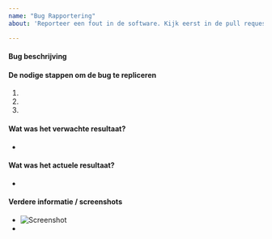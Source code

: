 ```yaml
---
name: "Bug Rapportering"
about: 'Reporteer een fout in de software. Kijk eerst in de pull requests tab. voor als je bug al niet is gerapporteerd.'

---
```


#### Bug beschrijving



#### De nodige stappen om de bug te repliceren

1.  
2. 
3. 


#### Wat was het verwachte resultaat?

-


#### Wat was het actuele resultaat?

-


#### Verdere informatie / screenshots

- ![Screenshot]()
-